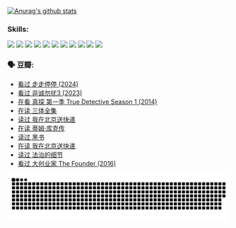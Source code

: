 
[![Anurag's github stats](https://github-readme-stats.vercel.app/api?username=w940853815)](https://github.com/anuraghazra/github-readme-stats)

### Skills:

<code><img height="32" src="https://cdn.jsdelivr.net/npm/simple-icons@v5/icons/python.svg"></code>
<code><img height="32" src="https://cdn.jsdelivr.net/npm/simple-icons@v5/icons/javascript.svg"></code>
<code><img height="32" src="https://cdn.jsdelivr.net/npm/simple-icons@v5/icons/django.svg"></code>
<code><img height="32" src="https://cdn.jsdelivr.net/npm/simple-icons@v5/icons/flask.svg"></code>
<code><img height="32" src="https://cdn.jsdelivr.net/npm/simple-icons@v5/icons/vuetify.svg"></code>
<code><img height="32" src="https://cdn.jsdelivr.net/npm/simple-icons@v5/icons/git.svg"></code>
<code><img height="32" src="https://cdn.jsdelivr.net/npm/simple-icons@v5/icons/docker.svg"></code>
<code><img height="32" src="https://cdn.jsdelivr.net/npm/simple-icons@v5/icons/postgresql.svg"></code>
<code><img height="32" src="https://cdn.jsdelivr.net/npm/simple-icons@v5/icons/elasticsearch.svg"></code>
<code><img height="32" src="https://cdn.jsdelivr.net/npm/simple-icons@v5/icons/macos.svg"></code>
<code><img height="32" src="https://cdn.jsdelivr.net/npm/simple-icons@v5/icons/linux.svg"></code>

### 🗣 豆瓣:

<!-- DOUBAN-ACTIVITIES:START -->
- [看过 走走停停‎ (2024)](https://www.douban.com/people/136069238/status/4684430230/?_i=24623992)
- [看过 非诚勿扰3‎ (2023)](https://www.douban.com/people/136069238/status/4676324100/?_i=24623992)
- [在看 真探 第一季 True Detective Season 1‎ (2014)](https://www.douban.com/people/136069238/status/4673382852/?_i=24623992)
- [在读 三体全集](https://www.douban.com/people/136069238/status/4672842521/?_i=24623992)
- [读过 我在北京送快递](https://www.douban.com/people/136069238/status/4672842036/?_i=24623992)
- [在读 蒂姆·库克传](https://www.douban.com/people/136069238/status/4663517053/?_i=24623992)
- [读过 黑书](https://www.douban.com/people/136069238/status/4663516022/?_i=24623992)
- [在读 我在北京送快递](https://www.douban.com/people/136069238/status/4658098365/?_i=24623992)
- [读过 法治的细节](https://www.douban.com/people/136069238/status/4657347558/?_i=24623992)
- [看过 大创业家 The Founder‎ (2016)](https://www.douban.com/people/136069238/status/4649667693/?_i=24623992)
<!-- DOUBAN-ACTIVITIES:END -->


![Snake animation](https://raw.githubusercontent.com/w940853815/w940853815/output/github-contribution-grid-snake.svg)

<!--
**w940853815/w940853815** is a ✨ _special_ ✨ repository because its `README.md` (this file) appears on your GitHub profile.

Here are some ideas to get you started:

- 🔭 I’m currently working on ...
- 🌱 I’m currently learning ...
- 👯 I’m looking to collaborate on ...
- 🤔 I’m looking for help with ...
- 💬 Ask me about ...
- 📫 How to reach me: ...
- 😄 Pronouns: ...
- ⚡ Fun fact: ...
-->
